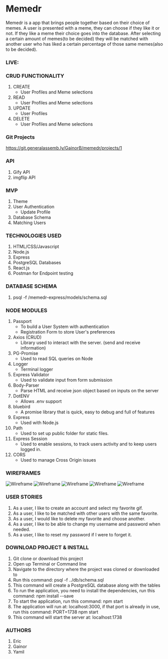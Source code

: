 # Memedr
Memedr is a app that brings people together based on their choice of memes. A user is presented with a meme, they can choose if they like it or not. If they like a meme their choice goes into the database. After selecting a certain amount of memes(to be decided) they will be matched with another user who has liked a certain percentage of those same memes(also to be decided).

### LIVE: 

### CRUD FUNCTIONALITY
1. CREATE
    * User Profiles and Meme selections
2. READ
    * User Profiles and Meme selections
3. UPDATE
    * User Profiles
4. DELETE
    * User Profiles and Meme selections

### Git Projects
https://git.generalassemb.ly/GainorB/memedr/projects/1

### API
1. Gify API
2. imgflip API 

### MVP
1. Theme
2. User Authentication
    * Update Profile
3. Database Schema
4. Matching Users

### TECHNOLOGIES USED
1. HTML/CSS/Javascript
2. Node.js
3. Express
4. PostgreSQL Databases
5. React.js
6. Postman for Endpoint testing

### DATABASE SCHEMA
1. psql -f /memedr-express/models/schema.sql

### NODE MODULES
1. Passport
    * To build a User System with authentication
    * Registration Form to store User's preferences
2. Axios (CRUD)
    * Library used to interact with the server. (send and receive information)
3. PG-Promise
    * Used to read SQL queries on Node
4. Logger
    * Terminal logger
5. Express Validator
    * Used to validate input from form submission
6. Body-Parser
    * Parse HTML and receive json object based on inputs on the server
7. DotENV
    * Allows .env support
8. bluebird
    * A promise library that is quick, easy to debug and full of features
9. Express
    * Used with Node.js
10. Path
    * Used to set up public folder for static files.
11. Express Session
    * Used to enable sessions, to track users activity and to keep users logged in.
12. CORS
    * Used to manage Cross Origin issues

### WIREFRAMES
![Wireframe](./readme-assets/1.jpg)
![Wireframe](./readme-assets/2.jpg)
![Wireframe](./readme-assets/3.jpg)
![Wireframe](./readme-assets/4.jpg)
![Wireframe](./readme-assets/5.jpg)

### USER STORIES
1. As a user, I like to create an account and select my favorite gif.
2. As a user, I like to be matched with other users with the same favorite.
3. As a user, I would like to delete my favorite and choose another.
4. As a user, I like to be able to change my username and password when needed.
5. As a user, I like to reset my password if I were to forget it.


### DOWNLOAD PROJECT & INSTALL
1. Git clone or download this project
2. Open up Terminal or Command line
3. Navigate to the directory where the project was cloned or downloaded to
4. Run this command: psql -f ../db/schema.sql
5. This command will create a PostgreSQL database along with the tables
6. To run the application, you need to install the dependencies, run this command: npm install --save
7. To start the application, run this command: npm start
8. The application will run at: localhost:3000, if that port is already in use, run this command: PORT=1738 npm start
9. This command will start the server at: localhost:1738

### AUTHORS
1. Eric
2. Gainor
3. Yamil
